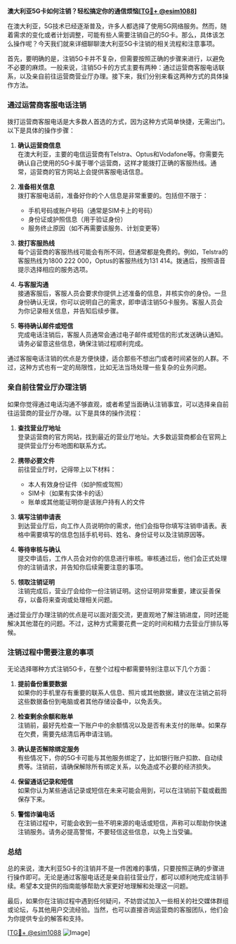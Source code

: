 **澳大利亚5G卡如何注销？轻松搞定你的通信烦恼[[TG💪+ @esim1088](https://t.me/s/esim1088)]**

在澳大利亚，5G技术已经逐渐普及，许多人都选择了使用5G网络服务。然而，随着需求的变化或者计划调整，可能有些人需要注销自己的5G卡。那么，具体该怎么操作呢？今天我们就来详细聊聊澳大利亚5G卡注销的相关流程和注意事项。

首先，要明确的是，注销5G卡并不复杂，但需要按照正确的步骤来进行，以避免不必要的麻烦。一般来说，注销5G卡的方式主要有两种：通过运营商客服电话联系，以及亲自前往运营商营业厅办理。接下来，我们分别来看这两种方式的具体操作方法。

### **通过运营商客服电话注销**

拨打运营商客服电话是大多数人首选的方式，因为这种方式简单快捷，无需出门。以下是具体的操作步骤：

1. **确认运营商信息**  
   在澳大利亚，主要的电信运营商有Telstra、Optus和Vodafone等。你需要先确认自己使用的5G卡属于哪个运营商，这样才能拨打正确的客服热线。通常，运营商的官方网站上会提供客服电话信息。

2. **准备相关信息**  
   拨打客服电话前，准备好你的个人信息是非常重要的。包括但不限于：
   - 手机号码或账户号码（通常是SIM卡上的号码）
   - 身份证或护照信息（用于验证身份）
   - 服务终止原因（如不再需要该服务、计划变更等）

3. **拨打客服热线**  
   每个运营商的客服热线可能会有所不同，但通常都是免费的。例如，Telstra的客服热线为1800 222 000，Optus的客服热线为131 414。拨通后，按照语音提示选择相应的服务选项。

4. **与客服沟通**  
   接通客服后，客服人员会要求你提供上述准备的信息，并核实你的身份。一旦身份确认无误，你可以说明自己的需求，即申请注销5G卡服务。客服人员会为你记录相关信息，并告知后续步骤。

5. **等待确认邮件或短信**  
   完成电话注销后，客服人员通常会通过电子邮件或短信的形式发送确认通知。请务必留意这些信息，确保注销过程顺利完成。

通过客服电话注销的优点是方便快捷，适合那些不想出门或者时间紧张的人群。不过，这种方式也有一定的局限性，比如无法当场处理一些复杂的业务问题。

### **亲自前往营业厅办理注销**

如果你觉得通过电话沟通不够直观，或者希望当面确认注销事宜，可以选择亲自前往运营商的营业厅办理。以下是具体的操作流程：

1. **查找营业厅地址**  
   登录运营商的官方网站，找到最近的营业厅地址。大多数运营商都会在官网上提供营业厅分布地图和联系方式。

2. **携带必要文件**  
   前往营业厅时，记得带上以下材料：
   - 本人有效身份证件（如护照或驾照）
   - SIM卡（如果有实体卡的话）
   - 账单或其他能证明你是该账户持有人的文件

3. **填写注销申请表**  
   到达营业厅后，向工作人员说明你的需求，他们会指导你填写注销申请表。表格中需要填写的信息包括手机号码、姓名、身份证号以及注销原因等。

4. **等待审核与确认**  
   提交申请后，工作人员会对你的信息进行审核。审核通过后，他们会正式处理你的注销请求，并告知你后续需要注意的事项。

5. **领取注销证明**  
   注销完成后，营业厅会给你一份注销证明。这份证明非常重要，建议妥善保存，以备将来查询或处理相关问题。

通过营业厅办理注销的优点是可以面对面交流，更直观地了解注销进度，同时还能解决其他潜在的问题。不过，这种方式需要花费一定的时间和精力去营业厅排队等候。

### **注销过程中需要注意的事项**

无论选择哪种方式注销5G卡，在整个过程中都需要特别注意以下几个方面：

1. **提前备份重要数据**  
   如果你的手机里存有重要的联系人信息、照片或其他数据，建议在注销之前将这些数据备份到电脑或者其他存储设备中，以免丢失。

2. **检查剩余余额和账单**  
   注销前，最好先检查一下账户中的余额情况以及是否有未支付的账单。如果存在欠费，需要先结清后再申请注销。

3. **确认是否解除绑定服务**  
   有些情况下，你的5G卡可能与其他服务绑定了，比如银行账户扣款、自动续费等。注销前，请确保解除所有绑定关系，以免造成不必要的经济损失。

4. **保留通话记录和短信**  
   如果你认为某些通话记录或短信在未来可能会用到，可以在注销前下载或截图保存下来。

5. **警惕诈骗电话**  
   在注销过程中，可能会收到一些不明来源的电话或短信，声称可以帮助你快速注销服务。请务必提高警惕，不要轻信这些信息，以免上当受骗。

### **总结**

总的来说，澳大利亚5G卡的注销并不是一件困难的事情，只要按照正确的步骤进行操作即可。无论是通过客服电话还是亲自前往营业厅，都可以顺利地完成注销手续。希望本文提供的指南能够帮助大家更好地理解和处理这一问题。

最后，如果你在注销过程中遇到任何疑问，不妨尝试加入一些相关的社交媒体群组或论坛，与其他用户交流经验。当然，也可以直接咨询运营商的客服团队，他们会为你提供专业的解答和支持。

[[TG💪+ @esim1088](https://t.me/s/esim1088) ![Image](https://i.postimg.cc/4NQfJmqS/Snipaste-2025-05-13-00-14-12.png)]